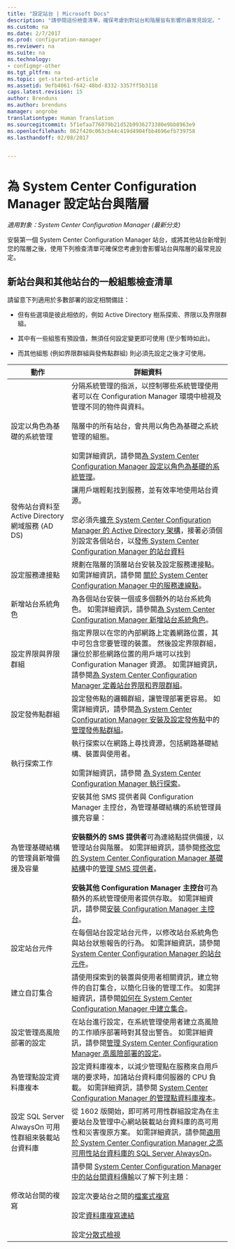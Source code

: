 ```yaml
---
title: "設定站台 | Microsoft Docs"
description: "請參閱這份檢查清單，確保考慮到對站台和階層皆有影響的最常見設定。"
ms.custom: na
ms.date: 2/7/2017
ms.prod: configuration-manager
ms.reviewer: na
ms.suite: na
ms.technology:
- configmgr-other
ms.tgt_pltfrm: na
ms.topic: get-started-article
ms.assetid: 9efb4061-f642-48bd-8332-3357ff5b3118
caps.latest.revision: 15
author: Brenduns
ms.author: brenduns
manager: angrobe
translationtype: Human Translation
ms.sourcegitcommit: 5f1efaa776079b21d52b9936273380e9bb8963e9
ms.openlocfilehash: 862f420c063cb44c419d4904fbb4696efb739758
ms.lasthandoff: 02/08/2017


---
```

# <a name="configure-sites-and-hierarchies-for-system-center-configuration-manager"></a>為 System Center Configuration Manager 設定站台與階層

*適用對象：System Center Configuration Manager (最新分支)*

安裝第一個 System Center Configuration Manager 站台，或將其他站台新增到您的階層之後，使用下列檢查清單可確保您考慮到會影響站台與階層的最常見設定。  

## <a name="checklist-of-common-configurations-for-new-and-additional-sites"></a>新站台與和其他站台的一般組態檢查清單  
請留意下列適用於多數部署的設定相關備註：

-   但有些選項是彼此相依的，例如 Active Directory 樹系探索、界限以及界限群組。  

-   其中有一些組態有預設值，無須任何設定變更即可使用 (至少暫時如此)。  

-   而其他組態 (例如界限群組與發佈點群組) 則必須先設定之後才可使用。  

|動作|詳細資料|  
|------------|-------------|  
|設定以角色為基礎的系統管理|分隔系統管理的指派，以控制哪些系統管理使用者可以在 Configuration Manager 環境中檢視及管理不同的物件與資料。<br /><br /> 階層中的所有站台，會共用以角色為基礎之系統管理的組態。   <br/><br/>如需詳細資訊，請參閱[為 System Center Configuration Manager 設定以角色為基礎的系統管理](../../../../core/servers/deploy/configure/configure-role-based-administration.md)。|  
|發佈站台資料至 Active Directory 網域服務 (AD DS)|讓用戶端輕鬆找到服務，並有效率地使用站台資源。<br /><br /> 您必須先[擴充 System Center Configuration Manager 的 Active Directory 架構](../../../../core/plan-design/network/extend-the-active-directory-schema.md)，接著必須個別設定各個站台，以[發佈 System Center Configuration Manager 的站台資料](../../../../core/servers/deploy/configure/publish-site-data.md)|  
|設定服務連接點|規劃在階層的頂層站台安裝及設定服務連接點。 如需詳細資訊，請參閱 [關於 System Center Configuration Manager 中的服務連線點](../../../../core/servers/deploy/configure/about-the-service-connection-point.md)。|  
|新增站台系統角色|為各個站台安裝一個或多個額外的站台系統角色。  如需詳細資訊，請參閱[為 System Center Configuration Manager 新增站台系統角色](../../../../core/servers/deploy/configure/add-site-system-roles.md)。|  
|設定界限與界限群組|指定界限以在您的內部網路上定義網路位置，其中可包含您要管理的裝置。 然後設定界限群組，讓位於那些網路位置的用戶端可以找到 Configuration Manager 資源。 如需詳細資訊，請參閱[為 System Center Configuration Manager 定義站台界限和界限群組](../../../../core/servers/deploy/configure/define-site-boundaries-and-boundary-groups.md)。|  
|設定發佈點群組|設定發佈點的邏輯群組，讓管理部署更容易。 如需詳細資訊，請參閱[為 System Center Configuration Manager 安裝及設定發佈點](../../../../core/servers/deploy/configure/install-and-configure-distribution-points.md#bkmk_manage)中的[管理發佈點群組](../../../../core/servers/deploy/configure/install-and-configure-distribution-points.md)。|  
|執行探索工作|執行探索以在網路上尋找資源，包括網路基礎結構、裝置與使用者。<br /><br /> 如需詳細資訊，請參閱 [為 System Center Configuration Manager 執行探索](../../../../core/servers/deploy/configure/run-discovery.md)。|  
|為管理基礎結構的管理員新增備援及容量|安裝其他 SMS 提供者與 Configuration Manager 主控台，為管理基礎結構的系統管理員擴充容量：<br /><br /> **安裝額外的 SMS 提供者**可為連絡點提供備援，以管理站台與階層。 如需詳細資訊，請參閱[修改您的 System Center Configuration Manager 基礎結構](../../../../core/servers/manage/modify-your-infrastructure.md)中的[管理 SMS 提供者](../../../../core/servers/manage/modify-your-infrastructure.md#BKMK_ManageSMSprovider)。<br /><br /> **安裝其他 Configuration Manager 主控台**可為額外的系統管理使用者提供存取。 如需詳細資訊，請參閱[安裝 Configuration Manager 主控台](../../../../core/servers/deploy/install/install-consoles.md)。|  
|設定站台元件|在每個站台設定站台元件，以修改站台系統角色與站台狀態報告的行為。 如需詳細資訊，請參閱 [System Center Configuration Manager 的站台元件](../../../../core/servers/deploy/configure/site-components.md)。|  
|建立自訂集合|請使用探索到的裝置與使用者相關資訊，建立物件的自訂集合，以簡化日後的管理工作。 如需詳細資訊，請參閱[如何在 System Center Configuration Manager 中建立集合](../../../../core/clients/manage/collections/create-collections.md)。|  
|設定管理高風險部署的設定|在站台進行設定，在系統管理使用者建立高風險的工作順序部署時對其發出警告。  如需詳細資訊，請參閱[管理 System Center Configuration Manager 高風險部署的設定](../../../../protect/understand/settings-to-manage-high-risk-deployments.md)。|  
|為管理點設定資料庫複本|設定資料庫複本，以減少管理點在服務來自用戶端的要求時，加諸站台資料庫伺服器的 CPU 負載。 如需詳細資訊，請參閱 [System Center Configuration Manager 的管理點資料庫複本](../../../../core/servers/deploy/configure/database-replicas-for-management-points.md)。|  
|設定 SQL Server AlwaysOn 可用性群組來裝載站台資料庫|從 1602 版開始，即可將可用性群組設定為在主要站台及管理中心網站裝載站台資料庫的高可用性和災害復原方案。 如需詳細資訊，請參閱[適用於 System Center Configuration Manager 之高可用性站台資料庫的 SQL Server AlwaysOn](../../../../core/servers/deploy/configure/sql-server-alwayson-for-a-highly-available-site-database.md)。|  
|修改站台間的複寫|請參閱 [System Center Configuration Manager 中的站台間資料傳輸](../../../../core/servers/manage/data-transfers-between-sites.md)以了解下列主題：<br /><br /> 設定次要站台之間的[檔案式複寫](../../../../core/servers/manage/data-transfers-between-sites.md#bkmk_fileroute)<br /><br /> 設定[資料庫複寫連結](../../../../core/servers/manage/data-transfers-between-sites.md#bkmk_Dblinks)<br /><br /> 設定[分散式檢視](../../../../core/servers/manage/data-transfers-between-sites.md#bkmk_distviews)|  

